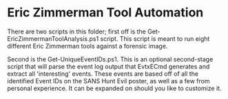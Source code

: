 # Eric Zimmerman Tool Automation

There are two scripts in this folder; first off is the Get-EricZimmermanToolAnalysis.ps1 script. This script is meant to run eight different Eric Zimmerman tools against a forensic image.

Second is the Get-UniqueEventIDs.ps1. This is an optional second-stage script that will parse the event log output that EvtxECmd generates and extract all 'interesting' events.
These events are based off of all the identified Event IDs on the SANS Hunt Evil poster, as well as a few from personal experience.
It can be expanded on should you like to customize it.
